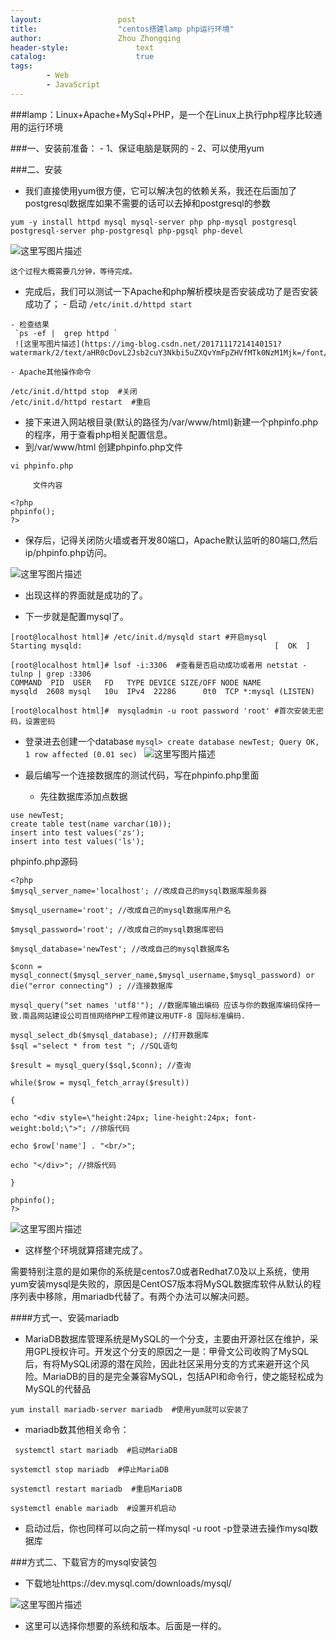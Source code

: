 ```yaml
---
layout:					post
title:					"centos搭建lamp php运行环境"
author:					Zhou Zhongqing
header-style:				text
catalog:					true
tags:
		- Web
		- JavaScript
---
```

###lamp：Linux+Apache+MySql+PHP，是一个在Linux上执行php程序比较通用的运行环境

###一、安装前准备：
	- 1、保证电脑是联网的
	- 2、可以使用yum

###二、安装
- 我们直接使用yum很方便，它可以解决包的依赖关系，我还在后面加了postgresql数据库如果不需要的话可以去掉和postgresql的参数
	

```
yum -y install httpd mysql mysql-server php php-mysql postgresql postgresql-server php-postgresql php-pgsql php-devel
```
![这里写图片描述](https://img-blog.csdn.net/20171117213108441?watermark/2/text/aHR0cDovL2Jsb2cuY3Nkbi5uZXQvYmFpZHVfMTk0NzM1Mjk=/font/5a6L5L2T/fontsize/400/fill/I0JBQkFCMA==/dissolve/70/gravity/SouthEast)

	这个过程大概需要几分钟，等待完成。


   - 完成后，我们可以测试一下Apache和php解析模块是否安装成功了是否安装成功了；
    - 启动
     `/etc/init.d/httpd start`
 
    - 检查结果
     `ps -ef |  grep httpd `
	 ![这里写图片描述](https://img-blog.csdn.net/20171117214140151?watermark/2/text/aHR0cDovL2Jsb2cuY3Nkbi5uZXQvYmFpZHVfMTk0NzM1Mjk=/font/5a6L5L2T/fontsize/400/fill/I0JBQkFCMA==/dissolve/70/gravity/SouthEast)
	 
    - Apache其他操作命令
```
/etc/init.d/httpd stop  #关闭
/etc/init.d/httpd restart  #重启
```

- 接下来进入网站根目录(默认的路径为/var/www/html)新建一个phpinfo.php的程序，用于查看php相关配置信息。
 - 到/var/www/html 创建phpinfo.php文件
```
vi phpinfo.php
```

	  	 文件内容
```
<?php
phpinfo();
?>
```

- 保存后，记得关闭防火墙或者开发80端口，Apache默认监听的80端口,然后ip/phpinfo.php访问。

![这里写图片描述](https://img-blog.csdn.net/20171117215101381?watermark/2/text/aHR0cDovL2Jsb2cuY3Nkbi5uZXQvYmFpZHVfMTk0NzM1Mjk=/font/5a6L5L2T/fontsize/400/fill/I0JBQkFCMA==/dissolve/70/gravity/SouthEast)
   
- 出现这样的界面就是成功的了。

- 下一步就是配置mysql了。
  

```
[root@localhost html]# /etc/init.d/mysqld start #开启mysql
Starting mysqld:                                           [  OK  ]

```

```
[root@localhost html]# lsof -i:3306  #查看是否启动成功或者用 netstat -tulnp | grep :3306
COMMAND  PID  USER   FD   TYPE DEVICE SIZE/OFF NODE NAME
mysqld  2608 mysql   10u  IPv4  22286      0t0  TCP *:mysql (LISTEN)

```
```
[root@localhost html]#  mysqladmin -u root password 'root' #首次安装无密码，设置密码
```
- 登录进去创建一个database
`mysql> create database newTest;
Query OK, 1 row affected (0.01 sec)
`
![这里写图片描述](https://img-blog.csdn.net/20171117220054846?watermark/2/text/aHR0cDovL2Jsb2cuY3Nkbi5uZXQvYmFpZHVfMTk0NzM1Mjk=/font/5a6L5L2T/fontsize/400/fill/I0JBQkFCMA==/dissolve/70/gravity/SouthEast)

- 最后编写一个连接数据库的测试代码，写在phpinfo.php里面
  - 先往数据库添加点数据
  

```
use newTest;
create table test(name varchar(10));
insert into test values('zs');
insert into test values('ls');
```

phpinfo.php源码

```
<?php
$mysql_server_name='localhost'; //改成自己的mysql数据库服务器

$mysql_username='root'; //改成自己的mysql数据库用户名

$mysql_password='root'; //改成自己的mysql数据库密码

$mysql_database='newTest'; //改成自己的mysql数据库名

$conn = mysql_connect($mysql_server_name,$mysql_username,$mysql_password) or die("error connecting") ; //连接数据库

mysql_query("set names 'utf8'"); //数据库输出编码 应该与你的数据库编码保持一致.南昌网站建设公司百恒网络PHP工程师建议用UTF-8 国际标准编码.

mysql_select_db($mysql_database); //打开数据库
$sql ="select * from test "; //SQL语句

$result = mysql_query($sql,$conn); //查询

while($row = mysql_fetch_array($result))

{

echo "<div style=\"height:24px; line-height:24px; font-weight:bold;\">"; //排版代码

echo $row['name'] . "<br/>";

echo "</div>"; //排版代码

}

phpinfo();
?>

```

![这里写图片描述](https://img-blog.csdn.net/20171117221531301?watermark/2/text/aHR0cDovL2Jsb2cuY3Nkbi5uZXQvYmFpZHVfMTk0NzM1Mjk=/font/5a6L5L2T/fontsize/400/fill/I0JBQkFCMA==/dissolve/70/gravity/SouthEast)

 - 这样整个环境就算搭建完成了。

需要特别注意的是如果你的系统是centos7.0或者Redhat7.0及以上系统，使用yum安装mysql是失败的，原因是CentOS7版本将MySQL数据库软件从默认的程序列表中移除，用mariadb代替了。有两个办法可以解决问题。

####方式一、安装mariadb
- MariaDB数据库管理系统是MySQL的一个分支，主要由开源社区在维护，采用GPL授权许可。开发这个分支的原因之一是：甲骨文公司收购了MySQL后，有将MySQL闭源的潜在风险，因此社区采用分支的方式来避开这个风险。MariaDB的目的是完全兼容MySQL，包括API和命令行，使之能轻松成为MySQL的代替品
```
yum install mariadb-server mariadb  #使用yum就可以安装了
```
  - mariadb数其他相关命令：
```
 systemctl start mariadb  #启动MariaDB

systemctl stop mariadb  #停止MariaDB

systemctl restart mariadb  #重启MariaDB

systemctl enable mariadb  #设置开机启动
```
- 启动过后，你也同样可以向之前一样mysql -u root -p登录进去操作mysql数据库

###方式二、下载官方的mysql安装包
- 下载地址https://dev.mysql.com/downloads/mysql/

![这里写图片描述](https://img-blog.csdn.net/20171117222747387?watermark/2/text/aHR0cDovL2Jsb2cuY3Nkbi5uZXQvYmFpZHVfMTk0NzM1Mjk=/font/5a6L5L2T/fontsize/400/fill/I0JBQkFCMA==/dissolve/70/gravity/SouthEast)

- 这里可以选择你想要的系统和版本。后面是一样的。